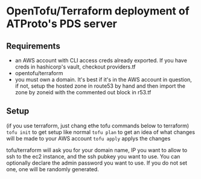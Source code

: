 # OpenTofu/Terraform deployment of ATProto's PDS server

## Requirements
* an AWS account with CLI access creds already exported. If you have creds in hashicorp's vault, checkout providers.tf
* opentofu/terraform
* you must own a domain. It's best if it's in the AWS account in question, if not, setup the hosted zone in route53 by hand and then import the zone by zoneid with the commented out block in r53.tf

## Setup
(if you use terraform, just chang ethe tofu commands below to terraform)
`tofu init` to get setup like normal
`tofu plan` to get an idea of what changes will be made to your AWS account
`tofu apply` applys the changes

tofu/terraform will ask you for your domain name, IP you want to allow to ssh to the ec2 instance, and the ssh pubkey you want to use. You can optionally declare the admin password you want to use. If you do not set one, one will be randomly generated.
